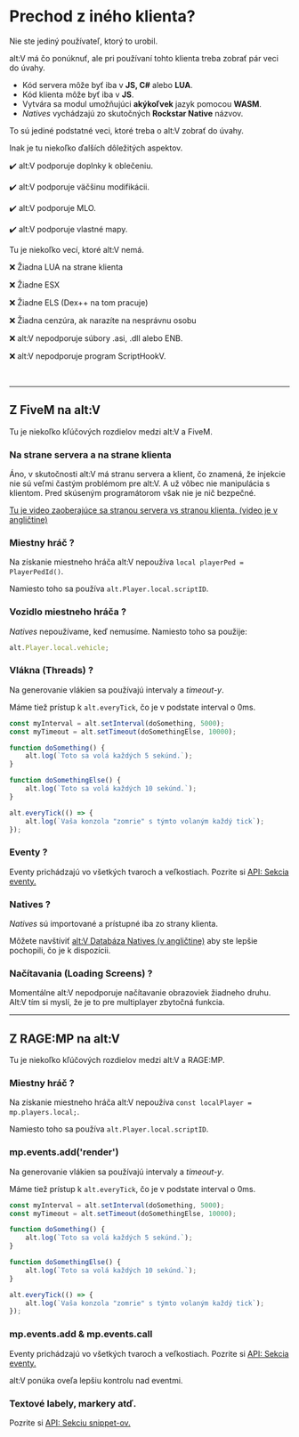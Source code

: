 # Prechod z iného klienta?

Nie ste jediný používateľ, ktorý to urobil.

alt:V má čo ponúknuť, ale pri používaní tohto klienta treba zobrať pár veci do úvahy.

- Kód servera môže byť iba v **JS, C#** alebo **LUA**.
- Kód klienta môže byť iba v **JS**.
- Vytvára sa modul umožňujúci **akýkoľvek** jazyk pomocou **WASM**.
- *Natives* vychádzajú zo skutočných **Rockstar Native** názvov.

To sú jediné podstatné veci, ktoré treba o alt:V zobrať do úvahy.

Inak je tu niekoľko ďalších dôležitých aspektov.

✔️ alt:V podporuje doplnky k oblečeniu.

✔️ alt:V podporuje väčšinu modifikácii.

✔️ alt:V podporuje MLO.

✔️ alt:V podporuje vlastné mapy.

Tu je niekoľko vecí, ktoré alt:V nemá.

❌ Žiadna LUA na strane klienta

❌ Žiadne ESX

❌ Žiadne ELS (Dex++ na tom pracuje)

❌ Žiadna cenzúra, ak narazíte na nesprávnu osobu

❌ alt:V nepodporuje súbory .asi, .dll alebo ENB.

❌ alt:V nepodporuje program ScriptHookV.

<br />

---

## Z FiveM na alt:V

Tu je niekoľko kľúčových rozdielov medzi alt:V a FiveM.

### Na strane servera a na strane klienta

Áno, v skutočnosti alt:V má stranu servera a klient, čo znamená, že injekcie nie sú veľmi častým problémom pre alt:V. A už vôbec nie manipulácia s klientom. Pred skúseným programátorom však nie je nič bezpečné.

[Tu je video zaoberajúce sa stranou servera vs stranou klienta. (video je v angličtine)](https://www.youtube.com/watch?v=z-knlYI_QZM)

### Miestny hráč ?

Na získanie miestneho hráča alt:V nepoužíva `local playerPed = PlayerPedId()`.

Namiesto toho sa používa `alt.Player.local.scriptID`.

### Vozidlo miestneho hráča ?

*Natives* nepoužívame, keď nemusíme. Namiesto toho sa použije:

```js
alt.Player.local.vehicle;
```

### Vlákna (Threads) ?

Na generovanie vlákien sa používajú intervaly a *timeout-y*.

Máme tiež prístup k `alt.everyTick`, čo je v podstate interval o 0ms.

```js
const myInterval = alt.setInterval(doSomething, 5000);
const myTimeout = alt.setTimeout(doSomethingElse, 10000);

function doSomething() {
    alt.log(`Toto sa volá každých 5 sekúnd.`);
}

function doSomethingElse() {
    alt.log(`Toto sa volá každých 10 sekúnd.`);
}

alt.everyTick(() => {
    alt.log(`Vaša konzola "zomrie" s týmto volaným každý tick`);
});
```

### Eventy ?

Eventy prichádzajú vo všetkých tvaroch a veľkostiach. Pozrite si [API: Sekcia eventy.](../api/1_events)

### Natives ?

*Natives* sú importované a prístupné iba zo strany klienta.

Môžete navštíviť [alt:V Databáza Natives (v angličtine)](https://natives.altv.mp) aby ste lepšie pochopili, čo je k dispozícii.

### Načítavania (Loading Screens) ?

Momentálne alt:V nepodporuje načítavanie obrazoviek žiadneho druhu. Alt:V tím si myslí, že je to pre multiplayer zbytočná funkcia.

---

## Z RAGE:MP na alt:V

Tu je niekoľko kľúčových rozdielov medzi alt:V a RAGE:MP.

### Miestny hráč ?

Na získanie miestneho hráča alt:V nepoužíva `const localPlayer = mp.players.local;`.

Namiesto toho sa používa `alt.Player.local.scriptID`.

### mp.events.add('render')

Na generovanie vlákien sa používajú intervaly a *timeout-y*.

Máme tiež prístup k `alt.everyTick`, čo je v podstate interval o 0ms.

```js
const myInterval = alt.setInterval(doSomething, 5000);
const myTimeout = alt.setTimeout(doSomethingElse, 10000);

function doSomething() {
    alt.log(`Toto sa volá každých 5 sekúnd.`);
}

function doSomethingElse() {
    alt.log(`Toto sa volá každých 10 sekúnd.`);
}

alt.everyTick(() => {
    alt.log(`Vaša konzola "zomrie" s týmto volaným každý tick`);
});
```

### mp.events.add & mp.events.call

Eventy prichádzajú vo všetkých tvaroch a veľkostiach. Pozrite si [API: Sekcia eventy.](../api/1_events)

alt:V ponúka oveľa lepšiu kontrolu nad eventmi.

### Textové labely, markery atď.

Pozrite si [API: Sekciu snippet-ov.](../cookbook/)
